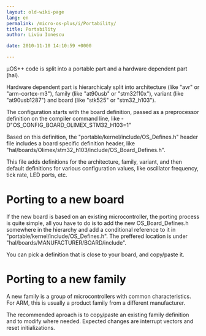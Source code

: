 ```yaml
---
layout: old-wiki-page
lang: en
permalink: /micro-os-plus/i/Portability/
title: Portability
author: Liviu Ionescu

date: 2010-11-10 14:10:59 +0000

---
```


µOS++ code is split into a portable part and a hardware dependent part (hal).

Hardware dependent part is hierarchicaly split into architecture (like "avr" or "arm-cortex-m3"), family (like "at90usb" or "stm32f10x"), variant (like "at90usb1287") and board (like "stk525" or "stm32_h103").

The configuration starts with the board definition, passed as a preprocessor definition on the compiler command line, like -D"OS_CONFIG_BOARD_OLIMEX_STM32_H103=1"

Based on this definition, the "portable/kernel/include/OS_Defines.h" header file includes a board specific definition header, like "hal/boards/Olimex/stm32_h103/include/OS_Board_Defines.h".

This file adds definitions for the architecture, family, variant, and then default definitions for various configuration values, like oscillator frequency, tick rate, LED ports, etc.

Porting to a new board
======================

If the new board is based on an existing microcontroller, the porting process is quite simple, all you have to do is to add the new OS_Board_Defines.h somewhere in the hierarchy and add a conditional reference to it in "portable/kernel/include/OS_Defines.h". The preffered location is under "hal/boards/MANUFACTURER/BOARD/include".

You can pick a definition that is close to your board, and copy/paste it.

Porting to a new family
=======================

A new family is a group of microcontrollers with common characteristics. For ARM, this is usually a product family from a different manufacturer.

The recommended aproach is to copy/paste an existing family definition and to modify where needed. Expected changes are interrupt vectors and reset initializations.
